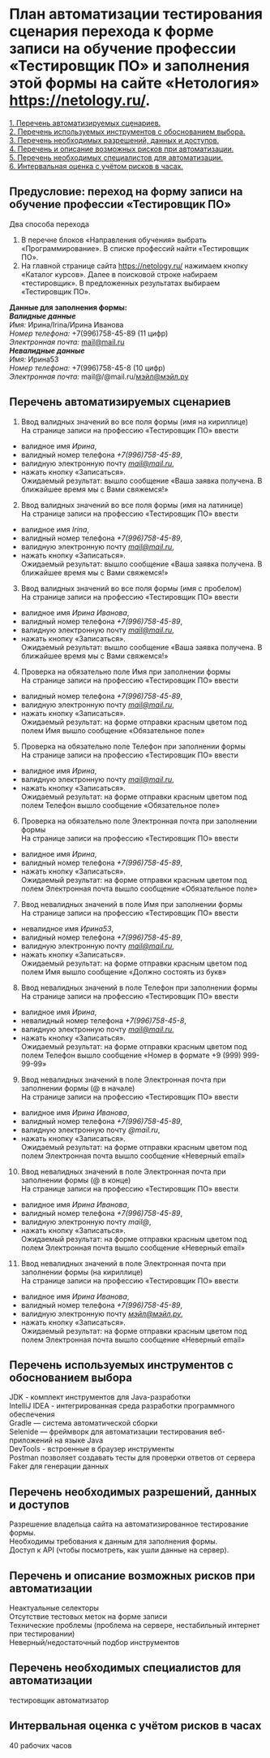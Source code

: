 # План автоматизации тестирования сценария перехода к форме записи на обучение профессии «Тестировщик ПО» и заполнения этой формы на сайте «Нетология» https://netology.ru/.
[1. Перечень автоматизируемых сценариев.](README.md#перечень-автоматизируемых-сценариев)  
[2. Перечень используемых инструментов с обоснованием выбора.](README.md#перечень-используемых-инструментов-с-обоснованием-выбора)  
[3. Перечень необходимых разрешений, данных и доступов.](README.md#перечень-необходимых-разрешений-данных-и-доступов)  
[4. Перечень и описание возможных рисков при автоматизации.](README.md#перечень-и-описание-возможных-рисков-при-автоматизации)  
[5. Перечень необходимых специалистов для автоматизации.](README.md#перечень-необходимых-специалистов-для-автоматизации)  
[6. Интервальная оценка с учётом рисков в часах.](README.md#интервальная-оценка-с-учётом-рисков-в-часах)  

## Предусловие: переход на форму записи на обучение профессии «Тестировщик ПО»
Два способа перехода  
1. В перечне блоков «Направления обучения» выбрать «Программирование». В списке профессий найти «Тестировщик ПО».
2. На главной странице сайта https://netology.ru/ нажимаем кнопку «Каталог курсов». Далее в поисковой строке набираем «тестировщик». В предложенных результатах выбираем «Тестировщик ПО».

**Данные для заполнения формы:**  
__*Валидные данные*__   
*Имя:* Ирина/Irina/Ирина Иванова  
*Номер телефона:* +7(996)758-45-89 (11 цифр)  
*Электронная почта:* mail@mail.ru  
__*Невалидные данные*__  
*Имя:* Ирина53  
*Номер телефона:* +7(996)758-45-8 (10 цифр)  
*Электронная почта:* mail@/@mail.ru/мэйл@мэйл.ру  

## Перечень автоматизируемых сценариев
1. Ввод валидных значений во все поля формы (имя на кириллице)  
На странице записи на профессию «Тестировщик ПО» ввести  
- валидное имя *Ирина*,
- валидный номер телефона *+7(996)758-45-89*,
- валидную электронную почту *mail@mail.ru*, 
- нажать кнопку «Записаться».  
Ожидаемый результат: вышло сообщение «Ваша заявка получена. В ближайшее время мы с Вами свяжемся!»
2. Ввод валидных значений во все поля формы (имя на латинице)  
На странице записи на профессию «Тестировщик ПО» ввести   
- валидное имя *Irina*,  
- валидный номер телефона *+7(996)758-45-89*,  
- валидную электронную почту *mail@mail.ru*,   
- нажать кнопку «Записаться».  
Ожидаемый результат: вышло сообщение «Ваша заявка получена. В ближайшее время мы с Вами свяжемся!»
3. Ввод валидных значений во все поля формы (имя c пробелом)  
На странице записи на профессию «Тестировщик ПО» ввести  
- валидное имя *Ирина Иванова*,
- валидный номер телефона *+7(996)758-45-89*,  
- валидную электронную почту *mail@mail.ru*,   
- нажать кнопку «Записаться».  
Ожидаемый результат: вышло сообщение «Ваша заявка получена. В ближайшее время мы с Вами свяжемся!» 
4. Проверка на обязательно поле Имя при заполнении формы  
На странице записи на профессию «Тестировщик ПО» ввести  
- валидный номер телефона *+7(996)758-45-89*,  
- валидную электронную почту *mail@mail.ru*,   
- нажать кнопку «Записаться».  
Ожидаемый результат: на форме отправки красным цветом под полем Имя вышло сообщение «Обязательное поле»  
5. Проверка на обязательно поле Телефон при заполнении формы  
На странице записи на профессию «Тестировщик ПО» ввести  
- валидное имя *Ирина*,  
- валидную электронную почту *mail@mail.ru*,   
- нажать кнопку «Записаться».  
Ожидаемый результат: на форме отправки красным цветом под полем Телефон вышло сообщение «Обязательное поле»  
6. Проверка на обязательно поле Электронная почта при заполнении формы  
На странице записи на профессию «Тестировщик ПО» ввести  
- валидное имя *Ирина*,  
- валидный номер телефона *+7(996)758-45-89*,  
- нажать кнопку «Записаться».  
Ожидаемый результат: на форме отправки красным цветом под полем Электронная почта вышло сообщение «Обязательное поле»  
7. Ввод невалидных значений в поле Имя при заполнении формы  
На странице записи на профессию «Тестировщик ПО» ввести  
- невалидное имя *Ирина53*,
- валидный номер телефона *+7(996)758-45-89*,
- валидную электронную почту *mail@mail.ru*, 
- нажать кнопку «Записаться».  
Ожидаемый результат: на форме отправки красным цветом под полем Имя вышло сообщение «Должно состоять из букв»  
8. Ввод невалидных значений в поле Телефон при заполнении формы  
На странице записи на профессию «Тестировщик ПО» ввести  
- валидное имя *Ирина*,
- невалидный номер телефона *+7(996)758-45-8*,
- валидную электронную почту *mail@mail.ru*, 
- нажать кнопку «Записаться».  
Ожидаемый результат: на форме отправки красным цветом под полем Телефон вышло сообщение «Номер в формате +9 (999) 999-99-99»  
9. Ввод невалидных значений в поле Электронная почта при заполнении формы (@ в начале)  
На странице записи на профессию «Тестировщик ПО» ввести  
- валидное имя *Ирина Иванова*,
- валидный номер телефона *+7(996)758-45-89*,
- валидную электронную почту *@mail.ru*, 
- нажать кнопку «Записаться».  
Ожидаемый результат: на форме отправки красным цветом под полем Электронная почта вышло сообщение «Неверный email»
10. Ввод невалидных значений в поле Электронная почта при заполнении формы (@ в конце)  
На странице записи на профессию «Тестировщик ПО» ввести  
- валидное имя *Ирина Иванова*,
- валидный номер телефона *+7(996)758-45-89*,
- валидную электронную почту *mail@*, 
- нажать кнопку «Записаться».  
Ожидаемый результат: на форме отправки красным цветом под полем Электронная почта вышло сообщение «Неверный email»
11. Ввод невалидных значений в поле Электронная почта при заполнении формы (на кириллице)  
На странице записи на профессию «Тестировщик ПО» ввести  
- валидное имя *Ирина Иванова*,
- валидный номер телефона *+7(996)758-45-89*,
- валидную электронную почту *мэйл@мэйл.ру*, 
- нажать кнопку «Записаться».  
Ожидаемый результат: на форме отправки красным цветом под полем Электронная почта вышло сообщение «Неверный email»   


## Перечень используемых инструментов с обоснованием выбора
JDK - комплект инструментов для Java-разработки  
IntelliJ IDEA - интегрированная среда разработки программного обеспечения  
Gradle — система автоматической сборки  
Selenide — фреймворк для автоматизации тестирования веб-приложений на языке Java   
DevTools - встроенные в браузер инструменты   
Postman позволяет создавать тесты для проверки ответов от сервера  
Faker для генерации данных  
## Перечень необходимых разрешений, данных и доступов
Разрешение владельца сайта на автоматизированное тестирование формы.  
Необходимы требования к данным для заполнения формы.  
Доступ к API (чтобы посмотреть, как ушли данные на сервер).  
## Перечень и описание возможных рисков при автоматизации
Неактуальные селекторы  
Отсутствие тестовых меток на форме записи  
Технические проблемы (проблема на сервере, нестабильный интернет при тестировании)  
Неверный/недостаточный подбор инструментов  
## Перечень необходимых специалистов для автоматизации
тестировщик автоматизатор  
## Интервальная оценка с учётом рисков в часах
40 рабочих часов  

